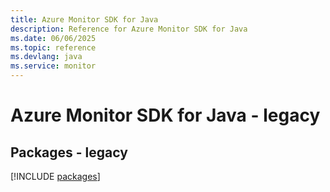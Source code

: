 ```yaml
---
title: Azure Monitor SDK for Java
description: Reference for Azure Monitor SDK for Java
ms.date: 06/06/2025
ms.topic: reference
ms.devlang: java
ms.service: monitor
---
```

# Azure Monitor SDK for Java - legacy
## Packages - legacy
[!INCLUDE [packages](monitor-index.md)]